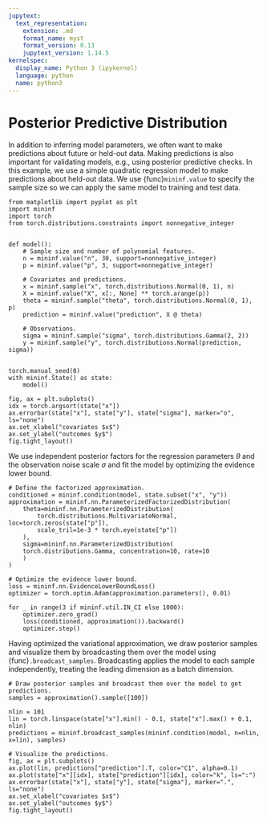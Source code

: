 ```yaml
---
jupytext:
  text_representation:
    extension: .md
    format_name: myst
    format_version: 0.13
    jupytext_version: 1.14.5
kernelspec:
  display_name: Python 3 (ipykernel)
  language: python
  name: python3
---
```


# Posterior Predictive Distribution

In addition to inferring model parameters, we often want to make predictions about future or held-out data. Making predictions is also important for validating models, e.g., using posterior predictive checks. In this example, we use a simple quadratic regression model to make predictions about held-out data. We use {func}`mininf.value` to specify the sample size so we can apply the same model to training and test data.

```{code-cell} ipython3
from matplotlib import pyplot as plt
import mininf
import torch
from torch.distributions.constraints import nonnegative_integer


def model():
    # Sample size and number of polynomial features.
    n = mininf.value("n", 30, support=nonnegative_integer)
    p = mininf.value("p", 3, support=nonnegative_integer)

    # Covariates and predictions.
    x = mininf.sample("x", torch.distributions.Normal(0, 1), n)
    X = mininf.value("X", x[:, None] ** torch.arange(p))
    theta = mininf.sample("theta", torch.distributions.Normal(0, 1), p)
    prediction = mininf.value("prediction", X @ theta)

    # Observations.
    sigma = mininf.sample("sigma", torch.distributions.Gamma(2, 2))
    y = mininf.sample("y", torch.distributions.Normal(prediction, sigma))


torch.manual_seed(0)
with mininf.State() as state:
    model()

fig, ax = plt.subplots()
idx = torch.argsort(state["x"])
ax.errorbar(state["x"], state["y"], state["sigma"], marker="o", ls="none")
ax.set_xlabel("covariates $x$")
ax.set_ylabel("outcomes $y$")
fig.tight_layout()
```

We use independent posterior factors for the regression parameters $\theta$ and the observation noise scale $\sigma$ and fit the model by optimizing the evidence lower bound.

```{code-cell} ipython3
# Define the factorized approximation.
conditioned = mininf.condition(model, state.subset("x", "y"))
approximation = mininf.nn.ParameterizedFactorizedDistribution(
    theta=mininf.nn.ParameterizedDistribution(
        torch.distributions.MultivariateNormal, loc=torch.zeros(state["p"]),
        scale_tril=1e-3 * torch.eye(state["p"])
    ),
    sigma=mininf.nn.ParameterizedDistribution(
    torch.distributions.Gamma, concentration=10, rate=10
    )
)

# Optimize the evidence lower bound.
loss = mininf.nn.EvidenceLowerBoundLoss()
optimizer = torch.optim.Adam(approximation.parameters(), 0.01)

for _ in range(3 if mininf.util.IN_CI else 1000):
    optimizer.zero_grad()
    loss(conditioned, approximation()).backward()
    optimizer.step()
```

Having optimized the variational approximation, we draw posterior samples and visualize them by broadcasting them over the model using {func}`.broadcast_samples`. Broadcasting applies the model to each sample independently, treating the leading dimension as a batch dimension.

```{code-cell} ipython3
# Draw posterior samples and broadcast them over the model to get predictions.
samples = approximation().sample([100])

nlin = 101
lin = torch.linspace(state["x"].min() - 0.1, state["x"].max() + 0.1, nlin)
predictions = mininf.broadcast_samples(mininf.condition(model, n=nlin, x=lin), samples)

# Visualize the predictions.
fig, ax = plt.subplots()
ax.plot(lin, predictions["prediction"].T, color="C1", alpha=0.1)
ax.plot(state["x"][idx], state["prediction"][idx], color="k", ls=":")
ax.errorbar(state["x"], state["y"], state["sigma"], marker=".", ls="none")
ax.set_xlabel("covariates $x$")
ax.set_ylabel("outcomes $y$")
fig.tight_layout()
```

